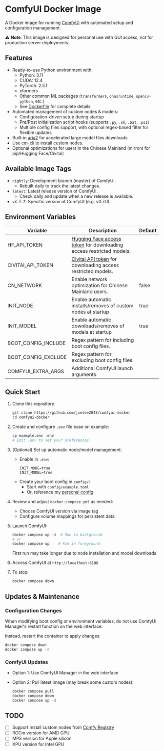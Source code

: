 # ComfyUI Docker Image

A Docker image for running [ComfyUI](https://github.com/comfyanonymous/ComfyUI) with automated setup and configuration management.

⚠️ **Note**: This image is designed for personal use with GUI access, not for production server deployments.

## Features
- Ready-to-use Python environment with:
  - Python: 3.11
  - CUDA: 12.4
  - PyTorch: 2.5.1
  - xformers
  - Other common ML packages (`transformers`, `onnxruntime`, `opencv-python`, etc.)
  - See [Dockerfile]() for complete details
- Automated management of custom nodes & models:
  - Configuration-driven setup during startup
  - Pre/Post initialization script hooks (supports `.py`, `.sh`, `.bat`, `.ps1`)
  - Multiple config files support, with optional regex-based filter for flexible updates
- Built-in [aria2](https://github.com/aria2/aria2) for accelerated large model files downloads
- Use [cm-cli](https://github.com/ltdrdata/ComfyUI-Manager/blob/main/docs/en/cm-cli.md) to install custom nodes.
- Optional optimizations for users in the Chinese Mainland (mirrors for pip/Hugging Face/Civitai)

## Available Image Tags
- `nightly`: Development branch (master) of ComfyUI.
  - Rebuilt daily to track the latest changes.
- `latest`: Latest release version of ComfyUI. 
  - Check daily and update when a new release is available.
- `vX.Y.Z`: Specific version of ComfyUI (e.g. v0.7.0).

## Environment Variables
| Variable            | Description                                                                                                                                                       | Default |
| ------------------- | ----------------------------------------------------------------------------------------------------------------------------------------------------------------- | ------- |
| HF_API_TOKEN        | [Hugging Face access token](https://huggingface.co/settings/tokens) for downloading access restricted models.                                                     |         |
| CIVITAI_API_TOKEN   | [Civitai API token](https://education.civitai.com/civitais-guide-to-downloading-via-api/#how-do-i-download-via-the-api) for downloading access restricted models. |         |
| CN_NETWORK          | Enable network optimization for Chinese Mainland users.                                                                                                           | false   |
| INIT_NODE           | Enable automatic installs/removes of custom nodes at startup                                                                                                      | true    |
| INIT_MODEL          | Enable automatic downloads/removes of models at startup                                                                                                           | true    |
| BOOT_CONFIG_INCLUDE | Regex pattern for including boot config files.                                                                                                                    |         |
| BOOT_CONFIG_EXCLUDE | Regex pattern for excluding boot config files.                                                                                                                    |         |
| COMFYUI_EXTRA_ARGS  | Additional ComfyUI launch arguments.                                                                                                                              |         |


## Quick Start
1. Clone this repository:
    ```bash
    git clone https://github.com/jimlee2048/comfyui-docker
    cd comfyui-docker
    ```

2. Create and configure `.env` file base on example:
    ```bash
    cp example.env .env
    # Edit .env to set your preferences
    ```

3. (Optional) Set up automatic node/model management:
    - Enable in `.env`:
        ```env
        INIT_NODE=true
        INIT_MODEL=true
        ```
    - Create your boot config in `config/`:
        - Start with `config/example.toml`
        - Or, reference my [personal config](https://github.com/jimlee2048/config-aigc-playground/tree/main/comfyui/config)

4. Review and adjust `docker-compose.yml` as needed:
    - Choose ComfyUI version via image tag
    - Configure volume mappings for persistent data

5. Launch ComfyUI:
    ```bash
    docker compose up -d  # Run in background
    # or
    docker compose up    # Run in foreground
    ```
    First run may take longer due to node installation and model downloads.

6. Access ComfyUI at `http://localhost:8188`

7. To stop:
    ```bash
    docker compose down
    ```

## Updates & Maintenance

### Configuration Changes
When modifying boot config or environment variables, do not use ComfyUI Manager's restart function on the web interface.

Instead, restart the container to apply changes:
```bash
docker compose down
docker compose up -d
```

### ComfyUI Updates
- Option 1: Use ComfyUI Manager in the web interface

- Option 2: Pull latest image (may break some custom nodes):
  ```bash
  docker compose pull
  docker compose down
  docker compose up -d
  ```
## TODO
- [ ] Support install custom nodes from [Comfy Registry](https://registry.comfy.org/)
- [ ] ROCm version for AMD GPU
- [ ] MPS version for Apple silicon
- [ ] XPU version for Intel GPU